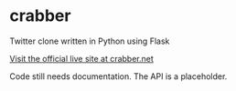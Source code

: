 # crabber
Twitter clone written in Python using Flask

[Visit the official live site at crabber.net](https://crabber.net/)

Code still needs documentation. The API is a placeholder.
